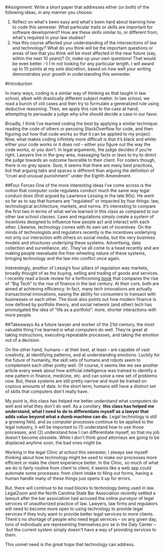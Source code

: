 #Assignment:
Write a short paper that addresses either (or both) of the following ideas, in any manner you choose:
1. Reflect on what's been easy and what's been hard about learning how to code this semester.  What particular traits or skills are important for software development?  How are these skills similar to, or different from, what's required in your law studies?
2. Has this course affected your understanding of the intersections of law and technology?  What do you think will be the important questions or areas of law that you think will be most affected in the near future (say, within the next 10 years)?
Or, make up your own questions! That would be even better :-)
I'm not looking for any particular length.  I will award up to 10 points at my sole discretion, based on how well your writing demonstrates your growth in understanding this semester.

#Introduction

In many ways, coding is a similar way of thinking as that taught in law school, albeit with drastically different subject matter. In law school, we read a bunch of old cases and then try to formulate a generalized rule using deductive reasoning. Then, we apply this rule to the case at hand, attempting to persuade a judge why s/he should decide a case in our favor.

Broadly, I think I’ve learned coding the best by applying a similar technique: reading the code of others or perusing StackOverflow for code, and then figuring out how that code works so that it can be applied to my project. Now, what makes coding infinitely more difficult is that it’s black and white: either your code works or it does not – either you figure out the way the code works, or you don’t. In legal arguments, the judge decides if you’re right. Lawyers live in the grey area, massaging facts or laws to try to direct the judge towards an outcome favorable to their client. For coders though, there is no grey space. Sure, it seems that there are many best practices, but that arguing tabs and spaces is different than arguing the definition of “cruel and unusual punishment” under the Eighth Amendment.

##Four Forces
One of the more interesting ideas I’ve come across is the notion that computer code regulates conduct much the same way legal conduct does (first argued by Lawrence Lessing in the late 90s). He went so far as to say that humans are “regulated” or impacted by four things: law, technological architecture, markets, and norms. It’s interesting to compare the first two in terms of what we’ve learned in this class as compared to our other law school classes. Laws and regulations simply create a system of incentives designed to influence how people act and interact with each other. Likewise, technology comes with its own set of incentives. On the minds of technologists and regulators recently is the incentives underlying not only our interaction with others on social media, but the very business models and structures underlying these systems. Advertising, data collection and surveillance, etc. They’ve all come to a head recently and are making people reevaluate the free-wheeling nature of these systems, bringing technology and the law into conflict once again.

Interestingly, another of Lessig’s four pillars of regulation was markets, broadly thought of as the buying, selling and trading of goods and services. I recently read a book review for a forthcoming [book](https://www.amazon.com/Efficiency-Paradox-What-Data-Cant/dp/1400041392/ref=sr_1_1?ie=UTF8&qid=1523197585&sr=8-1&keywords=edward+tenner&dpID=410-sIaaQaL&preST=_SY291_BO1,204,203,200_QL40_&dpSrc=srch/marginalrevol-20) that compares the rise of “Big Tech” to the rise of finance in the last century. At their core, both are aimed at achieving efficiency. In fact, many tech innovations are actually transactional innovations, easing the ability for consumers to transact with businesses or each other. The book also points out how modern finance is now defined by portfolio theory, and social network (and other) tech has promulgated the idea of “life as a portfolio”: more, shorter interactions with more people.

##Takeaways
As a future lawyer and worker of the 21st century, the most valuable thing I've learned is what computers do well. They're great at taking instructions, executing repeatable processes, and taking the emotion out of a decision.

On the other hand, humans – at their best, at least – are capable of vast creativity, at identifying patterns, and at understanding emotions. Luckily for the future of humanity, the skill sets of humans and robots seem to complement each other pretty well. Of course, it seems like we see another article every week about how artificial intelligence was trained to identify a new pattern in finance, medicine, etc. and can solve a new set of problems now. But, these systems are still pretty narrow and must be trained on copious amounts of data. In the short term, humans still have a distinct set of skills that computers don't really have.

My point is, this class has helped me better understand what computers do well and what they don't do well. As a corollary, **this class has helped me understand, what I need to do to differentiate myself as a lawyer that adds value beyond what a dumb machine can do.** Legal technology is still a growing field, and as computer processes continue to be applied to the legal industry, it will be important to (1) understand how to use those processes, and (2) understand how I can differentiate myself, so that my job doesn't become obsolete. While I don't think *good* attorneys are going to be displaced anytime soon, the bad ones might be.

Working in the legal Clinic at school this semester, I always see myself thinking about how technology might be used to make our processes more efficient or make the client experience better. In the Clinic, so much of what we do is fairly routine from client to client, it seems like a web app could automate some processes: from client intake to filing out forms, having a human handle many of these things just opens it up for errors.

But, there will continue to be road blocks to technology being used in law. LegalZoom and the North Carolina State Bar Association recently settled a lawsuit after the bar association had accused the online purveyor of legal services of unauthorized practice of law. Lawyers, law firms and regulators will need to become more open to using technology to provide legal services if they truly want to provide better legal services to more clients. There's no shortage of people who need legal services – on any given day, tons of individuals are representing themselves pro se in the Daly Center – but the current system simply doesn't have a way of providing services to them.

This unmet need is the great hope that technology can address.
